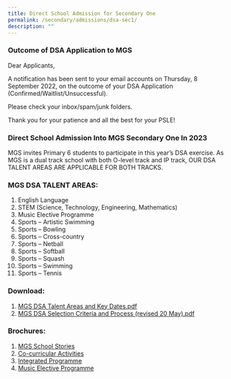 ```yaml
---
title: Direct School Admission for Secondary One
permalink: /secondary/admissions/dsa-sec1/
description: ""
---
```


### Outcome of DSA Application to MGS

Dear Applicants,

A notification has been sent to your email accounts on Thursday, 8 September 2022, on the outcome of your DSA Application (Confirmed/Waitlist/Unsuccessful).

Please check your inbox/spam/junk folders.

Thank you for your patience and all the best for your PSLE!

### Direct School Admission Into MGS Secondary One In 2023

MGS invites Primary 6 students to participate in this year’s DSA exercise. As MGS is a dual track school with both O-level track and IP track, OUR DSA TALENT AREAS ARE APPLICABLE FOR BOTH TRACKS.

### MGS DSA TALENT AREAS:

1.  English Language
2.  STEM (Science, Technology, Engineering, Mathematics)
3.  Music Elective Programme
4.  Sports – Artistic Swimming
5.  Sports – Bowling
6.  Sports – Cross-country 
7.  Sports – Netball
8.  Sports – Softball
9.  Sports – Squash
10.  Sports – Swimming
11.  Sports – Tennis

  

### Download:

1. [MGS DSA Talent Areas and Key Dates.pdf](/files/MGS%20DSA%20Talent%20Areas%20and%20Key%20Dates%202022.pdf)
2. [MGS DSA Selection Criteria and Process (revised 20 May).pdf](/files/MGS%20DSA%20Selection%20Criteria%20and%20Process%20_%20revised%2020%20May.pdf)


### Brochures:

1. [MGS School Stories](https://issuu.com/mgsedu/docs/mgs_school_stories_2021)
2.  [Co-curricular Activities](https://issuu.com/mgsedu/docs/brochure_cca_12_may_21_)  
3.  [Integrated Programme](https://issuu.com/mgsedu/docs/brochure_-_ip)  
4.  [Music Elective Programme](https://issuu.com/mgsedu/docs/brochure_-_mep_24_mar_21_)